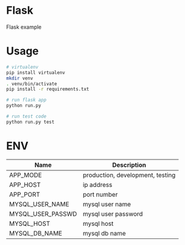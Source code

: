 # Flask
Flask example

# Usage

```sh
# virtualenv
pip install virtualenv
mkdir venv
. venv/bin/activate
pip install -r requirements.txt

# run flask app
python run.py
```

```sh
# run test code
python run.py test
```

# ENV

| Name                | Description                      |
| ------------------- | -------------------------------- |
| APP_MODE            | production, development, testing |
| APP_HOST            | ip address                       |
| APP_PORT            | port number                      |
| MYSQL_USER_NAME     | mysql user name                  |
| MYSQL_USER_PASSWD   | mysql user password              |
| MYSQL_HOST          | mysql host                       |
| MYSQL_DB_NAME       | mysql db name                    |
